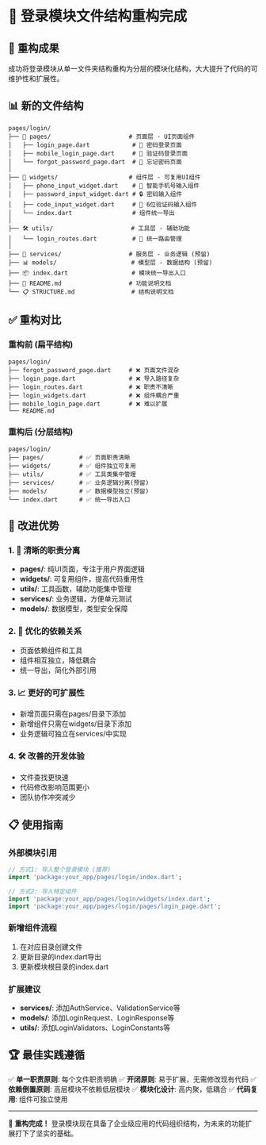 # 📁 登录模块文件结构重构完成

## 🎉 重构成果

成功将登录模块从单一文件夹结构重构为分层的模块化结构，大大提升了代码的可维护性和扩展性。

## 📊 新的文件结构

```
pages/login/
├── 📱 pages/                      # 页面层 - UI页面组件
│   ├── login_page.dart            # 🔐 密码登录页面
│   ├── mobile_login_page.dart     # 📱 验证码登录页面
│   └── forgot_password_page.dart  # 🔄 忘记密码页面
│
├── 🧩 widgets/                    # 组件层 - 可复用UI组件
│   ├── phone_input_widget.dart    # 📱 智能手机号输入组件
│   ├── password_input_widget.dart # 🔒 密码输入组件
│   ├── code_input_widget.dart     # 🔢 6位验证码输入组件
│   └── index.dart                 # 组件统一导出
│
├── 🛠️ utils/                      # 工具层 - 辅助功能
│   └── login_routes.dart          # 🧭 统一路由管理
│
├── 🔧 services/                   # 服务层 - 业务逻辑 (预留)
├── 📊 models/                     # 模型层 - 数据结构 (预留)
├── 📦 index.dart                  # 模块统一导出入口
├── 📖 README.md                   # 功能说明文档
└── 📋 STRUCTURE.md                # 结构说明文档
```

## ✅ 重构对比

### 重构前 (扁平结构)
```
pages/login/
├── forgot_password_page.dart     # ❌ 页面文件混杂
├── login_page.dart               # ❌ 导入路径复杂
├── login_routes.dart             # ❌ 职责不清晰
├── login_widgets.dart            # ❌ 组件耦合严重
├── mobile_login_page.dart        # ❌ 难以扩展
└── README.md
```

### 重构后 (分层结构)
```
pages/login/
├── pages/          # ✅ 页面职责清晰
├── widgets/        # ✅ 组件独立可复用
├── utils/          # ✅ 工具类集中管理
├── services/       # ✅ 业务逻辑分离(预留)
├── models/         # ✅ 数据模型独立(预留)
└── index.dart      # ✅ 统一导出入口
```

## 🚀 改进优势

### 1. 📂 **清晰的职责分离**
- **pages/**: 纯UI页面，专注于用户界面逻辑
- **widgets/**: 可复用组件，提高代码重用性
- **utils/**: 工具函数，辅助功能集中管理
- **services/**: 业务逻辑，方便单元测试
- **models/**: 数据模型，类型安全保障

### 2. 🔗 **优化的依赖关系**
- 页面依赖组件和工具
- 组件相互独立，降低耦合
- 统一导出，简化外部引用

### 3. 📈 **更好的可扩展性**
- 新增页面只需在pages/目录下添加
- 新增组件只需在widgets/目录下添加
- 业务逻辑可独立在services/中实现

### 4. 🛠️ **改善的开发体验**
- 文件查找更快速
- 代码修改影响范围更小
- 团队协作冲突减少

## 📋 使用指南

### 外部模块引用
```dart
// 方式1: 导入整个登录模块 (推荐)
import 'package:your_app/pages/login/index.dart';

// 方式2: 导入特定组件
import 'package:your_app/pages/login/widgets/index.dart';
import 'package:your_app/pages/login/pages/login_page.dart';
```

### 新增组件流程
1. 在对应目录创建文件
2. 更新目录的index.dart导出
3. 更新模块根目录的index.dart

### 扩展建议
- **services/**: 添加AuthService、ValidationService等
- **models/**: 添加LoginRequest、LoginResponse等
- **utils/**: 添加LoginValidators、LoginConstants等

## 🏆 最佳实践遵循

✅ **单一职责原则**: 每个文件职责明确
✅ **开闭原则**: 易于扩展，无需修改现有代码
✅ **依赖倒置原则**: 高层模块不依赖低层模块
✅ **模块化设计**: 高内聚，低耦合
✅ **代码复用**: 组件可独立使用

---

🎯 **重构完成！** 登录模块现在具备了企业级应用的代码组织结构，为未来的功能扩展打下了坚实的基础。
